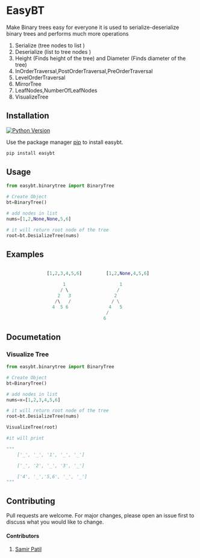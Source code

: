 
# EasyBT

Make Binary trees easy for everyone it is used to serialize-deserialize  binary trees and performs much more operations
1. Serialize (tree nodes to list )
2. Deserialize (list to tree nodes )
3. Height (Finds height of the tree) and Diameter (Finds diameter of the tree)
4. InOrderTraversal,PostOrderTraversal,PreOrderTraversal
5. LevelOrderTraversal
6. MirrorTree
7. LeafNodes,NumberOfLeafNodes
8. VisualizeTree

## Installation
[![Python Version](https://img.shields.io/badge/python-3.0-brightgreen.svg)](https://python.org)

Use the package manager [pip](pypi.org/project/easybt/) to install easybt.

```bash
pip install easybt
```

## Usage

```python
from easybt.binarytree import BinaryTree

# Create Object
bt=BinaryTree()

# add nodes in list
nums=[1,2,None,None,5,6]

# it will return root node of the tree
root=bt.DesializeTree(nums)


```
## Examples

```python

               [1,2,3,4,5,6]         [1,2,None,4,5,6]

                     1                    1
                    / \                  / 
                   2   3                2  
                  /\   /               / \
                 4  5 6               4   5    
                                     /
                                    6      
```

## Documetation
### Visualize Tree

```python
from easybt.binarytree import BinaryTree

# Create Object
bt=BinaryTree()

# add nodes in list
nums=x=[1,2,3,4,5,6]

# it will return root node of the tree
root=bt.DesializeTree(nums) 

VisualizeTree(root)

#it will print

"""
    ['_', '_', '1', '_', '_']

    ['_', '2', '_', '3', '_']

    ['4', '_','5,6', '_', '_']
"""

```


## Contributing
Pull requests are welcome. For major changes, please open an issue first to discuss what you would like to change.

#### Contributors

1. [Samir Patil](https://github.com/samirpatil2000)